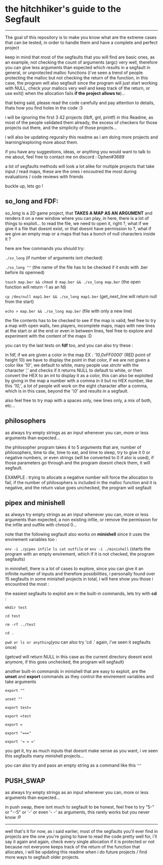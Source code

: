 # the hitchhiker's guide to the Segfault
------------------------------

The goal of this repository is to make you know what are the extreme cases that can be tested, in order to handle them and have a complete and perfect project

keep in mind that most of the segfaults that you will find are basic ones, as an example, not checking the count of arguments (argc) very well, therefore you can give less arguments than expected which results in a segfault in general, or unprotected malloc functions (i've seen a trend of people protecting the malloc but not checking the return of the function, in this case, the program will also segfault since the program will just start working with NULL, check your mallocs very well and keep track of the return, or use exit() when the allocation fails **if the project allows to**)...

that being said, please read the code carefully and pay attention to details, thats how you find holes in the code :3

i will be ignoring the first 3 42 projects (libft, gnl, printf) in this Readme, as most of the people validated them already, the excess of checkers for those projects out there, and the simplicity of those projects...

i will also be updating reguralry this readme as i am doing more projects and learning/exploring more about them.

if you have any suggestions, ideas, or anything you would want to talk to me about, feel free to contact me on discord : Ophen#3689

a lot of segfaults methods will look a lot alike for multiple projects that take input / read maps, these are the ones i encoutred the most during evaluations / code reviews with friends

buckle up, lets go !

## so_long and FDF:
so_long is a 2D game project, that **TAKES A MAP AS AN ARGUMENT** and renders it on a new window where you can play, in here, there is a lot of things to exploit...
to read the file, we need to open it, right ?, what if we give it a file that doesnt exist, or that doesnt have permission to ?, what if we give an empty map or a maps that has a bunch of null characters inside it ?

here are few commands you should try: 

`./so_long` (if number of arguments isnt checked)

`./so_long ""` (the name of the file has to be checked if it ends with .ber before its openned)

`touch map.ber && chmod 0 map.ber && ./so_long map.ber` (the open function will return -1 as an fd)

`cp /dev/null map1.ber && ./so_long map1.ber` (get_next_line will return null from the start)

`echo > map.ber && ./so_long map.ber` (file with only a new line)

the file contents has to be checked to see if the map is valid, feel free to try a map with open walls, two players, incomplete maps, maps with new lines at the start or at the end or even in between lines, feel free to explore and experiment with the content of the maps :D

you can try the last tests on **fdf** too, and you can also try these : 

in fdf, if we are given a color in the map EX : *'10,0xFF0000'* (RED point of height 10) we have to display the point in that color, if we are not given a color like *'10'*, we default to white, many people use *strchr* with the character *','* and checks if it returns NULL to default to white, or then convert the HEX to an int to display it as a color, this can also be exploited by giving in the map a number with a comma in it but no HEX number, like this *'10,'*, a lot of people will work on the eight character after a comma, which is in this case, beyond the '\0' and results in a segfault.

also feel free to try map with a spaces only, new lines only, a mix of both, etc...

## philosophers
as always try empty strings as an input whenever you can, more or less arguments than expected...

the philosopher program takes 4 to 5 arguments that are, number of philosophers, time to die, time to eat, and time to sleep, try to give it 0 or negative numbers, or even strings (will be converted to 0 if atoi is used), if those parameters go through and the program doesnt check them, it will segfault.

EXAMPLE : trying to allocate a negative number will force the allocation to fail, if the number of philosophers is included in the malloc function and it is negative, and the return value goes unchecked, the program will segfault

## pipex and minishell
as always try empty strings as an input whenever you can, more or less arguments than expected, a non existing infile, or remove the permission for the infile and outfile with chmod 0...

note that the following segfault also works on **minishell** since it uses the envirement variables too :

`env -i ./pipex infile ls cat outfile` or `env -i ./minishell` (starts the program with an empty envirement, which if it is not checked, the program segfaults)

in minishell, there is a lot of cases to explore, since you can give it an infinite number of inputs and therefore possibilities, i personally found over 15 segfaults in some minishell projects in total, i will here show you those i encountred the most :

the easiest segfaults to exploit are in the built-in commands, lets try with **cd** :

`mkdir test`

`cd test`

`rm -rf ../test`

`cd .`

`pwd or ls or anything`(you can also try 'cd .' again, i've seen it segfaults once)

(getcwd will return NULL in this case as the current directory doesnt exist anymore, if this goes unchecked, the program will segfault)

another built-in commands in minishell that are easy to exploit, are the **unset** and **export** commands as they control the envirement variables and take arguments

`export ""`

`unset ""`

`export test=`

`export =test`

`export =`

`export "==="`

`export '= = ='` 

you get it, try as much inputs that doesnt make sense as you want, i ve seen this segfaults many minishell projects...

you can also try and pass an empty string as a command like this `""`

## PUSH_SWAP
as always try empty strings as an input whenever you can, more or less arguments than expected...

in push swap, there isnt much to segfault to be honest, feel free to try "5-" or "--5" or '-' or even '- -' as arguments, this rarely works but you never know :P


------------------------------
well that's it for now, as i said earlier, most of the segfaults you'll ever find in projects are the one you're going to have to read the code pretty well for, i'll say it again and again, check every single allocation if it is protected or not because not everyone keeps track of the return of the function that allocates, i will be updating this readme when i do future projects / find more ways to segfault older projects.

